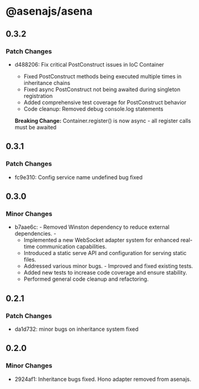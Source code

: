 # @asenajs/asena

## 0.3.2

### Patch Changes

- d488206: Fix critical PostConstruct issues in IoC Container

  - Fixed PostConstruct methods being executed multiple times in inheritance chains
  - Fixed async PostConstruct not being awaited during singleton registration
  - Added comprehensive test coverage for PostConstruct behavior
  - Code cleanup: Removed debug console.log statements

  **Breaking Change:** Container.register() is now async - all register calls must be awaited

## 0.3.1

### Patch Changes

- fc9e310: Config service name undefined bug fixed

## 0.3.0

### Minor Changes

- b7aae6c: - Removed Winston dependency to reduce external dependencies. -
  - Implemented a new WebSocket adapter system for enhanced real-time communication capabilities.
  - Introduced a static serve API and configuration for serving static files.
  - Addressed various minor bugs. - Improved and fixed existing tests.
  - Added new tests to increase code coverage and ensure stability.
  - Performed general code cleanup and refactoring.

## 0.2.1

### Patch Changes

- da1d732: minor bugs on inheritance system fixed

## 0.2.0

### Minor Changes

- 2924af1: Inheritance bugs fixed. Hono adapter removed from asenajs.
